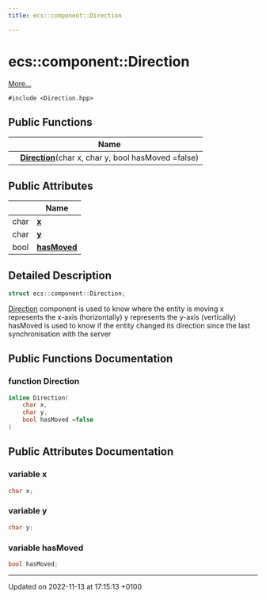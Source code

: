 ```yaml
---
title: ecs::component::Direction

---
```


# ecs::component::Direction



 [More...](#detailed-description)


`#include <Direction.hpp>`

## Public Functions

|                | Name           |
| -------------- | -------------- |
| | **[Direction](Classes/structecs_1_1component_1_1_direction.md#function-direction)**(char x, char y, bool hasMoved =false) |

## Public Attributes

|                | Name           |
| -------------- | -------------- |
| char | **[x](Classes/structecs_1_1component_1_1_direction.md#variable-x)**  |
| char | **[y](Classes/structecs_1_1component_1_1_direction.md#variable-y)**  |
| bool | **[hasMoved](Classes/structecs_1_1component_1_1_direction.md#variable-hasmoved)**  |

## Detailed Description

```cpp
struct ecs::component::Direction;
```


[Direction](Classes/structecs_1_1component_1_1_direction.md) component is used to know where the entity is moving x represents the x-axis (horizontally) y represents the y-axis (vertically) hasMoved is used to know if the entity changed its direction since the last synchronisation with the server 

## Public Functions Documentation

### function Direction

```cpp
inline Direction(
    char x,
    char y,
    bool hasMoved =false
)
```


## Public Attributes Documentation

### variable x

```cpp
char x;
```


### variable y

```cpp
char y;
```


### variable hasMoved

```cpp
bool hasMoved;
```


-------------------------------

Updated on 2022-11-13 at 17:15:13 +0100